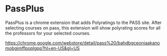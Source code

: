 # PassPlus
PassPlus is a chrome extension that adds Polyratings to the PASS site.
After selecting courses on pass, this extension will show polyrating scores for all the professors for your selected courses.

https://chrome.google.com/webstore/detail/pass%20/bahdbgceonjaakanomobgimffpoplgpp?hl=en-US&gl=US
